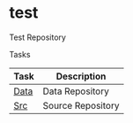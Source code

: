 # test
Test Repository


  Tasks
  
  Task   | Description
  ------ | -------------
  [Data](../data) | Data Repository
  [Src](../src) | Source Repository

